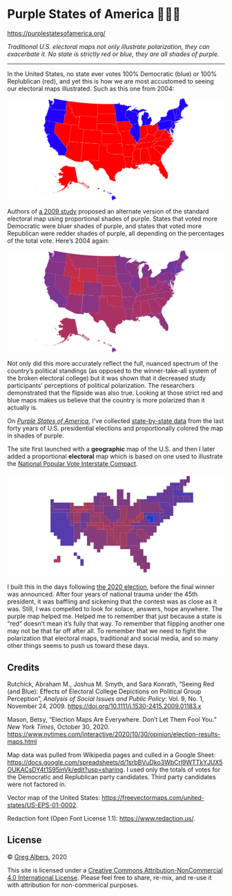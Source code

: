 # Purple States of America 💜🇺🇸

https://purplestatesofamerica.org/

*Traditional U.S. electoral maps not only illustrate polarization, they can exacerbate it. No state is strictly red or blue, they are all shades of purple.*

---

In the United States, no state ever votes 100% Democratic (blue) or 100% Replublican (red), and yet this is how we are most accustomed to seeing our electoral maps illustrated. Such as this one from 2004:

![2004 electoral map with the West Coast, New England and Rust Belt states in blue, all other states in red](img/2004-traditional.jpg)

Authors of [a 2009 study](https://doi.org/10.1111/j.1530-2415.2009.01183.x) proposed an alternate version of the standard electoral map using proportional shades of purple. States that voted more Democratic were bluer shades of purple, and states that voted more Republican were redder shades of purple, all depending on the percentages of the total vote. Here’s 2004 again:

![2004 electoral map with states colored various shades of purple](img/2004-proportional.jpg)

Not only did this more accurately reflect the full, nuanced spectrum of the country’s political standings (as opposed to the winner-take-all system of the broken electoral college) but it was shown that it decreased study participants’ perceptions of political polarization. The researchers demonstrated that the flipside was also true. Looking at those strict red and blue maps makes us believe that the country is more polarized than it actually is.

On [*Purple States of America*](https://purplestatesofamerica.org/), I've collected [state-by-state data](https://docs.google.com/spreadsheets/d/1srbBVuDko3WbCrl9WTTkYJUX5OUKACsDY4t1S95inVk/edit?usp=sharing) from the last forty years of U.S. presidential elections and proportionally colored the map in shades of purple.

The site first launched with a **geographic** map of the U.S. and then I later added a proportional **electoral** map which is based on one used to illustrate the [National Popular Vote Interstate Compact](https://en.wikipedia.org/wiki/National_Popular_Vote_Interstate_Compact).

![2004 electoral map with states shaped in cubic form and colored various shades of purple](img/2004-electoral.jpg)

I built this in the days following [the 2020 election](https://en.wikipedia.org/wiki/2020_United_States_presidential_election), before the final winner was announced. After four years of national trauma under the 45th president, it was baffling and sickening that the contest was as close as it was. Still, I was compelled to look for solace, answers, hope anywhere. The purple map helped me. Helped me to remember that just because a state is “red” doesn’t mean it’s fully that way. To remember that flipping another one may not be that far off after all. To remember that we need to fight the polarization that electoral maps, traditional and social media, and so many other things seems to push us toward these days.

## Credits

Rutchick, Abraham M., Joshua M. Smyth, and Sara Konrath, “Seeing Red (and Blue): Effects of Electoral College Depictions on Political Group Perception”, *Analysis of Social Issues and Public Policy*: Vol. 9, No. 1, November 24, 2009. https://doi.org/10.1111/j.1530-2415.2009.01183.x

Mason, Betsy, “Election Maps Are Everywhere. Don’t Let Them Fool You.” *New York Times*, October 30, 2020. https://www.nytimes.com/interactive/2020/10/30/opinion/election-results-maps.html

Map data was pulled from Wikipedia pages and culled in a Google Sheet: https://docs.google.com/spreadsheets/d/1srbBVuDko3WbCrl9WTTkYJUX5OUKACsDY4t1S95inVk/edit?usp=sharing. I used only the totals of votes for the Democratic and Replublican party candidates. Third party candidates were not factored in.

Vector map of the United States: https://freevectormaps.com/united-states/US-EPS-01-0002.

Redaction font (Open Font License 1.1): https://www.redaction.us/.

## License

© [Greg Albers](https://geealbers.net/), 2020

This site is licensed under a [Creative Commons Attribution-NonCommercial 4.0 International License](https://creativecommons.org/licenses/by-nc/4.0/). Please feel free to share, re-mix, and re-use it with attribution for non-commerical purposes.
